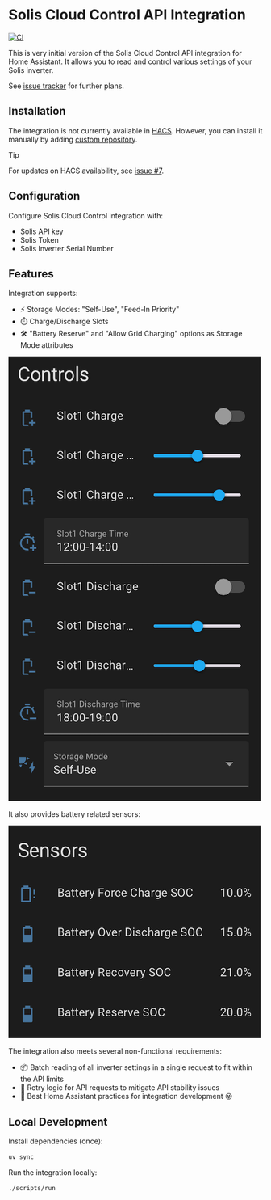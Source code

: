# Solis Cloud Control API Integration

[![CI](https://github.com/mkuthan/solis-cloud-control/actions/workflows/ci.yml/badge.svg)](https://github.com/mkuthan/solis-cloud-control/actions/workflows/ci.yml)

This is very initial version of the Solis Cloud Control API integration for Home Assistant.
It allows you to read and control various settings of your Solis inverter.

See [issue tracker](https://github.com/mkuthan/solis-cloud-control/issues) for further plans.

## Installation

The integration is not currently available in [HACS](https://www.hacs.xyz/). However, you can install it manually by adding [custom repository](https://www.hacs.xyz/docs/faq/custom_repositories/).

> [!TIP]
> For updates on HACS availability, see [issue #7](https://github.com/mkuthan/solis-cloud-control/issues/7).

## Configuration

Configure Solis Cloud Control integration with:

* Solis API key
* Solis Token
* Solis Inverter Serial Number

## Features

Integration supports:

* ⚡ Storage Modes: "Self-Use", "Feed-In Priority"
* ⏱️ Charge/Discharge Slots
* 🛠️ "Battery Reserve" and "Allow Grid Charging" options as Storage Mode attributes

![Inverter Controls](inverter_controls.png)

It also provides battery related sensors:

![Inverter Sensors](inverter_sensors.png)

The integration also meets several non-functional requirements:

* 📦 Batch reading of all inverter settings in a single request to fit within the API limits
* 🔄 Retry logic for API requests to mitigate API stability issues
* 🏡 Best Home Assistant practices for integration development 😜

## Local Development

Install dependencies (once):

```bash
uv sync
```

Run the integration locally:

```bash
./scripts/run
```
